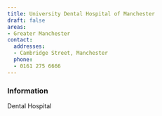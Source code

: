 ```yaml
---
title: University Dental Hospital of Manchester
draft: false
areas:
- Greater Manchester
contact:
  addresses:
  - Cambridge Street, Manchester
  phone:
  - 0161 275 6666
---
```


### Information
Dental Hospital

